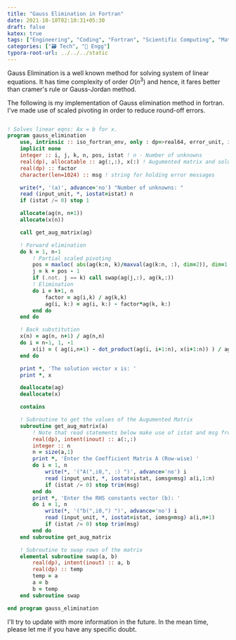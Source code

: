 ```yaml
---
title: "Gauss Elimination in Fortran"
date: 2021-10-10T02:10:31+05:30
draft: false
katex: true
tags: ["Engineering", "Coding", "Fortran", "Scientific Computing", "Math"]
categories: ["🗃️ Tech", "🧰 Engg"]
typora-root-url: ../../../static
---
```


Gauss Elimination is a well known method for solving system of linear equations. It has time complexity of order $O(n^3)$ and hence, it fares better than cramer's rule or Gauss-Jordan method. 

The following is my implementation of Gauss elimination method in fortran. I've made use of scaled pivoting in order to reduce round-off errors. 

```fortran

! Solves linear eqns: Ax = b for x.
program gauss_elimination
    use, intrinsic :: iso_fortran_env, only : dp=>real64, error_unit, input_unit
    implicit none
    integer :: i, j, k, n, pos, istat ! n - Number of unknowns
    real(dp), allocatable :: ag(:,:), x(:) ! Augumented matrix and solution vector
    real(dp) :: factor
    character(len=1024) :: msg ! string for holding error messages

    write(*, '(a)', advance='no') "Number of unknowns: "
    read (input_unit, *, iostat=istat) n
    if (istat /= 0) stop 1

    allocate(ag(n, n+1))
    allocate(x(n))

    call get_aug_matrix(ag)

    ! Forward elimination
    do k = 1, n-1
        ! Partial scaled pivoting
        pos = maxloc( abs(ag(k:n, k)/maxval(ag(k:n, :), dim=2)), dim=1 )
        j = k + pos - 1
        if (.not. j == k) call swap(ag(j,:), ag(k,:))
        ! Elimination
        do i = k+1, n
            factor = ag(i,k) / ag(k,k)
            ag(i, k:) = ag(i, k:) - factor*ag(k, k:)
        end do
    end do

    ! Back substitution
    x(n) = ag(n, n+1) / ag(n,n)
    do i = n-1, 1, -1
        x(i) = ( ag(i,n+1) - dot_product(ag(i, i+1:n), x(i+1:n)) ) / ag(i,i)
    end do

    print *, 'The solution vector x is: '
    print *, x

    deallocate(ag)
    deallocate(x)

    contains

    ! Subroutine to get the values of the Augumented Matrix
    subroutine get_aug_matrix(a)
        ! Note that read statements below make use of istat and msg from parent program
        real(dp), intent(inout) :: a(:,:)
        integer :: n
        n = size(a,1)
        print *, 'Enter the Coefficient Matrix A (Row-wise) '
        do i = 1, n
            write(*, '("A(",i0,", :) ")', advance='no') i
            read (input_unit, *, iostat=istat, iomsg=msg) a(i,1:n)
            if (istat /= 0) stop trim(msg)
        end do
        print *, 'Enter the RHS constants vector (b): '
        do i = 1, n
            write(*, '("b(",i0,") ")', advance='no') i
            read (input_unit, *, iostat=istat, iomsg=msg) a(i,n+1)
            if (istat /= 0) stop trim(msg)
        end do
    end subroutine get_aug_matrix

    ! Subroutine to swap rows of the matrix
    elemental subroutine swap(a, b)
        real(dp), intent(inout) :: a, b
        real(dp) :: temp
        temp = a
        a = b
        b = temp
    end subroutine swap

end program gauss_elimination
```

I'll try to update with more information in the future. In the mean time, please let me if you have any specific doubt. 
